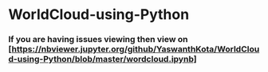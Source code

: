 # WorldCloud-using-Python
### If you are having issues viewing then view on [https://nbviewer.jupyter.org/github/YaswanthKota/WorldCloud-using-Python/blob/master/wordcloud.ipynb]
